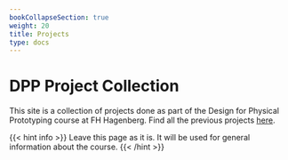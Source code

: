 ```yaml
---
bookCollapseSection: true
weight: 20
title: Projects
type: docs
---
```


# DPP Project Collection

This site is a collection of projects done as part of the Design for Physical Prototyping course at FH Hagenberg. Find all the previous projects [here](/dpp_docs).

{{< hint info >}}
Leave this page as it is. It will be used for general information about the course.
{{< /hint >}}
